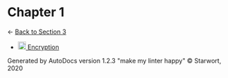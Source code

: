 <style>img{height:18px;margin-bottom:-3px}</style>

# Chapter 1

← [Back to Section 3](..)

- [![MD file](https://img.icons8.com/windows/512/4a90e2/regular-document.png) Encryption](encryption.html)

Generated by AutoDocs version 1.2.3 "make my linter happy" © Starwort, 2020
